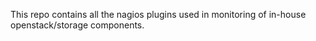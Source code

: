 This repo contains all the nagios plugins used in monitoring of in-house openstack/storage components.
